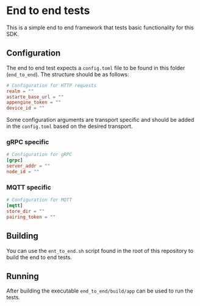 <!--
Copyright 2025 SECO Mind Srl

SPDX-License-Identifier: Apache-2.0
-->

# End to end tests

This is a simple end to end framework that tests basic functionality for this SDK.

## Configuration

The end to end test expects a `config.toml` file to be found in this folder (`end_to_end`).
The structure should be as follows:

```toml
# Configuration for HTTP requests
realm = ""
astarte_base_url = ""
appengine_token = ""
device_id = ""
```

Some configuration arguments are transport specific and should be added in the `config.toml` based
on the desired transport.

### gRPC specific

```toml
# Configuration for gRPC
[grpc]
server_addr = ""
node_id = ""
```

### MQTT specific

```toml
# Configuration for MQTT
[mqtt]
store_dir = ""
pairing_token = ""
```

## Building

You can use the `ent_to_end.sh` script found in the root of this repository to build the end to
end tests.

## Running

After building the executable `end_to_end/build/app` can be used to run the tests.
